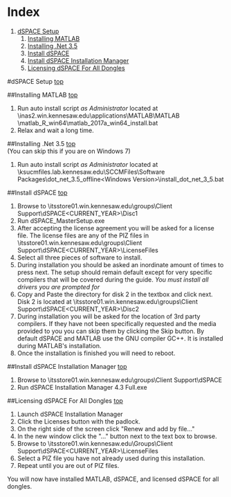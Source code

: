 # Index
1. [dSPACE Setup](#dspace-setup)
	1. [Installing MATLAB](#installing-matlab)
	1. [Installing .Net 3.5](#installing-net-35)
	1. [Install dSPACE](#install-dspace)
	1. [Install dSPACE Installation Manager](#install-dspace-installation-manager)
	1. [Licensing dSPACE For All Dongles](#licensing-dspace-for-all-dongles)

#dSPACE Setup
[top](#index)  

##Installing MATLAB
[top](#index)  

1. Run auto install script *as Administrator*  located at \\inas2.win.kennesaw.edu\applications\MATLAB\MATLAB <YearVersion>\matlab_R<YearVersion>_win64\matlab_2017a_win64_install.bat
2. Relax and wait a long time.

##Installing .Net 3.5
[top](#index)  
(You can skip this if you are on Windows 7)

1. Run auto install script *as Administrator* located at \\ksucmfiles.lab.kennesaw.edu\SCCMFiles\Software Packages\dot_net_3.5_offline\<Windows Version>\install_dot_net_3_5.bat

##Install dSPACE
[top](#index)  

1. Browse to \\itsstore01.win.kennesaw.edu\groups\Client Support\dSPACE\<CURRENT_YEAR>\Disc1
2. Run dSPACE_MasterSetup.exe
3. After accepting the license agreement you will be asked for a license file. The license files are any of the PIZ files in \\itsstore01.win.kennesaw.edu\groups\Client Support\dSPACE\<CURRENT_YEAR>\LicenseFiles
4. Select all three pieces of software to install.
5. During installation you should be asked an inordinate amount of times to press next. The setup should remain default except for very specific compilers that will be covered during the guide. *You must install all drivers you are prompted for*
6. Copy and Paste the directory for disk 2 in the textbox and click next. Disk 2 is located at \\itsstore01.win.kennesaw.edu\groups\Client Support\dSPACE\<CURRENT_YEAR>\Disc2
7. During installation you will be asked for the location of 3rd party compilers. If they have not been specifically requested and the media provided to you you can skip them by clicking the Skip button. By default dSPACE and MATLAB use the GNU compiler GC++. It is installed during MATLAB's installation.
8. Once the installation is finished you will need to reboot.

##Install dSPACE Installation Manager
[top](#index)  

1. Browse to \\itsstore01.win.kennesaw.edu\groups\Client Support\dSPACE
2. Run dSPACE Installation Manager 4.3 Full.exe

##Licensing dSPACE For All Dongles
[top](#index)  

1. Launch dSPACE Installation Manager
2. Click the Licenses button with the padlock.
3. On the right side of the screen click "Renew and add by file..."
4. In the new window click the "..." button next to the text box to browse.
5. Browse to \\itsstore01.win.kennesaw.edu\Groups\Client Support\dSPACE\<CURRENT_YEAR>\LicenseFiles
6. Select a PIZ file you have not already used during this installation.
7. Repeat until you are out of PIZ files.

You will now have installed MATLAB, dSPACE, and licensed dSPACE for all dongles.


